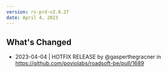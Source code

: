 ```yaml
---
version: rs-prd-v2.0.27
date: April 4, 2023
---
```


## What's Changed
* 2023-04-04 | HOTFIX RELEASE by @gasperthegracner in https://github.com/poviolabs/roadsoft-be/pull/1689